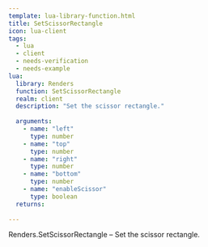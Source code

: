 ```yaml
---
template: lua-library-function.html
title: SetScissorRectangle
icon: lua-client
tags:
  - lua
  - client
  - needs-verification
  - needs-example
lua:
  library: Renders
  function: SetScissorRectangle
  realm: client
  description: "Set the scissor rectangle."
  
  arguments:
    - name: "left"
      type: number
    - name: "top"
      type: number
    - name: "right"
      type: number
    - name: "bottom"
      type: number
    - name: "enableScissor"
      type: boolean
  returns:
    
---
```


<div class="lua__search__keywords">
Renders.SetScissorRectangle &#x2013; Set the scissor rectangle.
</div>
